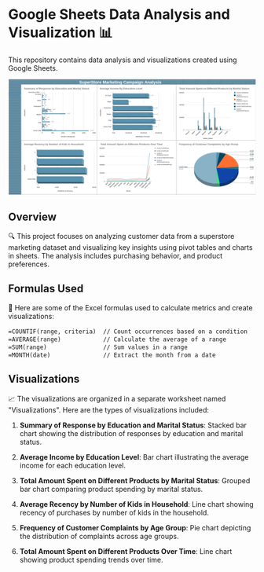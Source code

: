 # Google Sheets Data Analysis and Visualization 📊

This repository contains data analysis and visualizations created using Google Sheets.

![Dashboard Preview](image.png)


## Overview

🔍 This project focuses on analyzing customer data from a superstore marketing dataset and visualizing key insights using pivot tables and charts in sheets. The analysis includes  purchasing behavior, and product preferences.

## Formulas Used

🔢 Here are some of the Excel formulas used to calculate metrics and create visualizations:

```excel
=COUNTIF(range, criteria)  // Count occurrences based on a condition
=AVERAGE(range)            // Calculate the average of a range
=SUM(range)                // Sum values in a range
=MONTH(date)               // Extract the month from a date
```

## Visualizations

📈 The visualizations are organized in a separate worksheet named "Visualizations". Here are the types of visualizations included:

1. **Summary of Response by Education and Marital Status**: Stacked bar chart showing the distribution of responses by education and marital status.

2. **Average Income by Education Level**: Bar chart illustrating the average income for each education level.

3. **Total Amount Spent on Different Products by Marital Status**: Grouped bar chart comparing product spending by marital status.

4. **Average Recency by Number of Kids in Household**: Line chart showing recency of purchases by number of kids in the household.

5. **Frequency of Customer Complaints by Age Group**: Pie chart depicting the distribution of complaints across age groups.

6. **Total Amount Spent on Different Products Over Time**: Line chart showing product spending trends over time.


